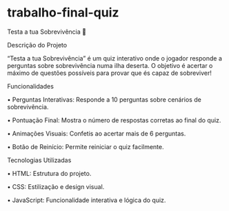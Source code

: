 # trabalho-final-quiz

Testa a tua Sobrevivência 🌴



Descrição do Projeto



“Testa a tua Sobrevivência” é um quiz interativo onde o jogador responde a perguntas sobre sobrevivência numa ilha deserta. O objetivo é acertar o máximo de questões possíveis para provar que és capaz de sobreviver!



Funcionalidades

• Perguntas Interativas: Responde a 10 perguntas sobre cenários de sobrevivência.

• Pontuação Final: Mostra o número de respostas corretas ao final do quiz.

• Animações Visuais: Confetis ao acertar mais de 6 perguntas.

• Botão de Reinício: Permite reiniciar o quiz facilmente.



Tecnologias Utilizadas

• HTML: Estrutura do projeto.

• CSS: Estilização e design visual.

• JavaScript: Funcionalidade interativa e lógica do quiz.
